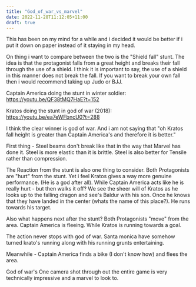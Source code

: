 ```yaml
---
title: "God_of_war_vs_marvel"
date: 2022-11-28T11:12:05+11:00
draft: true
---
```

This has been on my mind for a while and i decided it would be better if i put it down on paper instead of it staying in my head.

On thing i want to compare between the two is the "Shield fall" stunt. 
The idea is that the protagonist falls from a great height and breaks their fall through the use of a shield. 
I think it is important to say, the use of a shield in this manner does not break the fall. If you want to break your own fall then i would recommend taking up Judo or BJJ.

Captain America doing the stunt in winter soldier: https://youtu.be/QF38tMQ7HaE?t=152

Kratos doing the stunt in god of war (2018): https://youtu.be/ea7eWFbncU0?t=288

I think the clear winner is god of war. And i am not saying that "oh Kratos fall height is greater than Captain America's and therefore it is better."

First thing - Steel beams don't break like that in the way that Marvel has done it. Steel is more elastic than it is brittle. Steel is also better for Tensile rather than compression.

The Reaction from the stunt is also one thing to consider. Both Protagonists are "hurt" from the stunt. Yet i feel Kratos gives a way more genuine performance.
(He is a god after all). While Captain America acts like he is really hurt - but then walks it off? 
We see the sheer will of Kratos as he looks up to the falling dragon and see's Baldur with his son. Once he knows that they have landed in the center (whats the name of this place?).
He runs towards his target. 

Also what happens next after the stunt? Both Protagonists "move" from the area. Captain America is fleeing. While Kratos is running towards a goal. 

The action never stops with god of war. Santa monica have somehow turned krato's running along with his running grunts entertaining. 

Meanwhile - Captain America finds a bike (I don't know how) and flees the area.

God of war's One camera shot through out the entire game is very technically impressive and a marvel to look to. 
